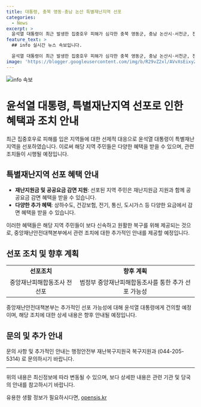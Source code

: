 ```yaml
---
title: 대통령, 충북 영동·충남 논산 특별재난지역 선포
categories:
  - News
excerpt: >
  윤석열 대통령이 최근 발생한 집중호우 피해가 심각한 충북 영동군, 충남 논산시·서천군, 전북 완주군, 경북 영양군 입암면을 특별재난지역으로 우선 선포했다. 이에 따라 특별재난지역으로 선포된 지자체는 국비 지원 및 재난지원금, 공공요금 감면 등의 혜택을 받게 되며, 중앙재난피해합동조사 전에 우선 선포된 것으로, 추가적인 선포도 예정되어 있다. 중앙재난안전대책본부장은 이번 조치가 피해 주민들의 일상과 생업 회복에 도움이 되길 기대하며, 피해지역에 대한 응급 복구와 대비를 당부했다.
feature_text: >
  ## info 실시간 뉴스 속보입니다.

  윤석열 대통령이 최근 발생한 집중호우 피해가 심각한 충북 영동군, 충남 논산시·서천군, 전북 완주군, 경북 영양군 입암면을 특별재난지역으로 우선 선포했다. 이에 따라 특별재난지역으로 선포된 지자체는 국비 지원 및 재난지원금, 공공요금 감면 등의 혜택을 받게 되며, 중앙재난피해합동조사 전에 우선 선포된 것으로, 추가적인 선포도 예정되어 있다. 중앙재난안전대책본부장은 이번 조치가 피해 주민들의 일상과 생업 회복에 도움이 되길 기대하며, 피해지역에 대한 응급 복구와 대비를 당부했다.
image: 'https://blogger.googleusercontent.com/img/b/R29vZ2xl/AVvXsEixyZcFfHzMRdzZMjFBmAUKJYCLCGyLL1o632UiGVXcaFdKo_bkvkuCioo0uUKlGfBVcT3P84aROyZIXSBEx3Aw5nCQ3pTgDom1WDC4m8eifvWiAmWEEVb4x6G_l8C0QH225ldMjyaFvpxGEBGNO37VmDTDMHGhJPq73UglMfDca1-0aw/s1600/blogspot.png'
---
```


<p><img src="https://blogger.googleusercontent.com/img/b/R29vZ2xl/AVvXsEixyZcFfHzMRdzZMjFBmAUKJYCLCGyLL1o632UiGVXcaFdKo_bkvkuCioo0uUKlGfBVcT3P84aROyZIXSBEx3Aw5nCQ3pTgDom1WDC4m8eifvWiAmWEEVb4x6G_l8C0QH225ldMjyaFvpxGEBGNO37VmDTDMHGhJPq73UglMfDca1-0aw/s1600/blogspot.png" alt="info 속보" /></p>

<h1>윤석열 대통령, 특별재난지역 선포로 인한 혜택과 조치 안내</h1>

<p data-ke-size="size16">최근 집중호우로 피해를 입은 지역들에 대한 선제적 대응으로 윤석열 대통령이 특별재난지역을 선포하였습니다. 이로써 해당 지역 주민들은 다양한 혜택을 받을 수 있으며, 관련 조치들이 시행될 예정입니다.</p>

<h2 data-ke-size="size26">특별재난지역 선포 혜택 안내</h2>

<ul>
  <li><b>재난지원금 및 공공요금 감면 지원</b>: 선포된 지역 주민은 재난지원금 지원과 함께 공공요금 감면 혜택을 받을 수 있습니다.</li>
  <li><b>다양한 추가 혜택</b>: 상하수도, 건강보험, 전기, 통신, 도시가스 등 다양한 요금에서 감면 혜택을 받을 수 있습니다.</li>
</ul>

<p data-ke-size="size16">이러한 혜택들은 해당 지역 주민들이 보다 신속하고 원활한 복구를 위해 제공되는 것으로, 중앙재난안전대책본부에서 관련 조치에 대한 추가적인 안내를 제공할 예정입니다.</p>

<h2 data-ke-size="size26">선포 조치 및 향후 계획</h2>

<table>
  <tr>
    <td style="text-align: center; height: 17px;"><b>선포조치</b></td>
    <td style="text-align: center; height: 17px;"><b>향후 계획</b></td>
  </tr>
  <tr>
    <td style="text-align: center;">중앙재난피해합동조사 전 선포</td>
    <td style="text-align: center;">범정부 중앙재난피해합동조사를 통한 추가 선포 가능성</td>
  </tr>
</table>

<p data-ke-size="size16">중앙재난안전대책본부는 추가적인 선포 가능성에 대해 윤석열 대통령에게 건의할 예정이며, 해당 조치에 대한 상세 내용은 향후 안내될 예정입니다.</p>

<h2 data-ke-size="size26">문의 및 추가 안내</h2>

<p data-ke-size="size16">문의 사항 및 추가적인 안내는 행정안전부 재난복구지원국 복구지원과 (044-205-5314) 로 문의하시기 바랍니다.</p>

<hr>

<p data-ke-size="size16">위의 내용은 최신정보에 따라 변동될 수 있으며, 보다 상세한 내용은 관련 기관 및 당국의 안내를 참고하시기 바랍니다.</p>
유용한 생활 정보가 필요하시다면, <a href="https://opensis.kr" rel="dofollow">opensis.kr</a>


